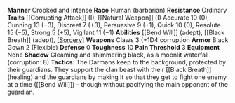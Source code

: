 **Manner** Crooked and intense
**Race** Human (barbarian) 
**Resistance** Ordinary 
**Traits** [[Corrupting Attack]] (I), [[Natural Weapon]] (I) 
Accurate 10 (0), Cunning 13 (−3), Discreet 7 (+3), Persuasive 9 (+1), Quick 10 (0), Resolute 15 (−5), Strong 5 (+5), Vigilant 11 (−1) 
**Abilities** [[Bend Will]] (adept), [[Black Breath]] (adept), [[Sorcery]](adept) 
**Weapons** Claws 3 (+1D4 corruption 
**Armor** Black Gown 2 (Flexible) 
**Defense** 0 
**Toughness** 10 
**Pain Threshold** 3 
**Equipment** None 
**Shadow** Gleaming and shimmering black, as a moonlit waterfall (corruption: 8) 
**Tactics**: The Darmans keep to the background, protected by their guardians. They support the clan beast with their [[Black Breath]] (healing) and the guardians by making it so that they get to fight one enemy at a time ([[Bend Will]]) – though without pacifying the main opponent of the guardian.